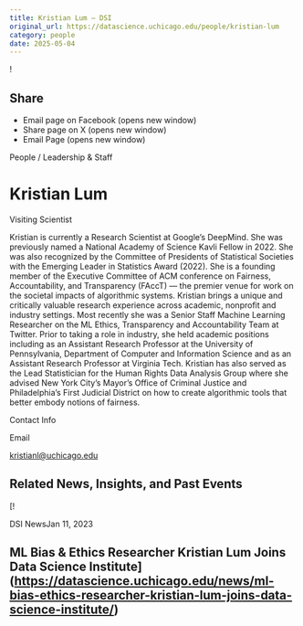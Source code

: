 ```yaml
---
title: Kristian Lum – DSI
original_url: https://datascience.uchicago.edu/people/kristian-lum
category: people
date: 2025-05-04
---
```


<!-- Table-like structure detected -->

!

## Share

* Email page on Facebook (opens new window)
* Share page on X (opens new window)
* Email Page (opens new window)

<!-- Table-like structure detected -->

People / Leadership & Staff

# Kristian Lum

Visiting Scientist

Kristian is currently a Research Scientist at Google’s DeepMind. She was previously named a National Academy of Science Kavli Fellow in 2022. She was also recognized by the Committee of Presidents of Statistical Societies with the Emerging Leader in Statistics Award (2022). She is a founding member of the Executive Committee of ACM conference on Fairness, Accountability, and Transparency (FAccT) — the premier venue for work on the societal impacts of algorithmic systems. Kristian brings a unique and critically valuable research experience across academic, nonprofit and industry settings. Most recently she was a Senior Staff Machine Learning Researcher on the ML Ethics, Transparency and Accountability Team at Twitter. Prior to taking a role in industry, she held academic positions including as an Assistant Research Professor at the University of Pennsylvania, Department of Computer and Information Science and as an Assistant Research Professor at Virginia Tech. Kristian has also served as the Lead Statistician for the Human Rights Data Analysis Group where she advised New York City’s Mayor’s Office of Criminal Justice and Philadelphia’s First Judicial District on how to create algorithmic tools that better embody notions of fairness.

Contact Info

Email

[kristianl@uchicago.edu](mailto:kristianl@uchicago.edu)

## Related News, Insights, and Past Events

<!-- Table-like structure detected -->

[!

DSI NewsJan 11, 2023

## ML Bias & Ethics Researcher Kristian Lum Joins Data Science Institute](https://datascience.uchicago.edu/news/ml-bias-ethics-researcher-kristian-lum-joins-data-science-institute/)